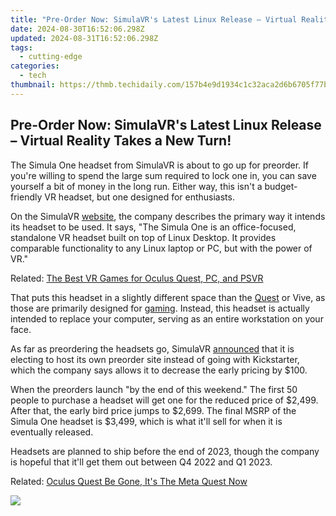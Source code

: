 ```yaml
---
title: "Pre-Order Now: SimulaVR's Latest Linux Release – Virtual Reality Takes a New Turn!"
date: 2024-08-30T16:52:06.298Z
updated: 2024-08-31T16:52:06.298Z
tags:
  - cutting-edge
categories:
  - tech
thumbnail: https://thmb.techidaily.com/157b4e9d1934c1c32aca2d6b6705f77b73d99232e75edfde8c6b1f3606739a33.jpg
---
```


## Pre-Order Now: SimulaVR's Latest Linux Release – Virtual Reality Takes a New Turn!

The Simula One headset from SimulaVR is about to go up for preorder. If you're willing to spend the large sum required to lock one in, you can save yourself a bit of money in the long run. Either way, this isn't a budget-friendly VR headset, but one designed for enthusiasts.

 On the SimulaVR [website](https://simulavr.com/), the company describes the primary way it intends its headset to be used. It says, "The Simula One is an office-focused, standalone VR headset built on top of Linux Desktop. It provides comparable functionality to any Linux laptop or PC, but with the power of VR."

Related: [The Best VR Games for Oculus Quest, PC, and PSVR](https://youtube-help.techidaily.com/2024-approved-gain-traction-on-youtube-surpass-10000-viewer-count-for-affiliate-rewards/) 

 That puts this headset in a slightly different space than the [Quest](https://video-screen-grab.techidaily.com/new-how-to-record-edit-and-produce-high-quality-webcam-videos/) or Vive, as those are primarily designed for [gaming](https://youtube-help.techidaily.com/2024-approved-gain-traction-on-youtube-surpass-10000-viewer-count-for-affiliate-rewards/). Instead, this headset is actually intended to replace your computer, serving as an entire workstation on your face.

 As far as preordering the headsets go, SimulaVR [announced](https://simulavr.com/blog/launching-this-weekend/) that it is electing to host its own preorder site instead of going with Kickstarter, which the company says allows it to decrease the early pricing by $100.

 When the preorders launch "by the end of this weekend." The first 50 people to purchase a headset will get one for the reduced price of $2,499\. After that, the early bird price jumps to $2,699\. The final MSRP of the Simula One headset is $3,499, which is what it'll sell for when it is eventually released.

 Headsets are planned to ship before the end of 2023, though the company is hopeful that it'll get them out between Q4 2022 and Q1 2023.

Related: [Oculus Quest Be Gone, It's The Meta Quest Now](https://video-screen-grab.techidaily.com/new-how-to-record-edit-and-produce-high-quality-webcam-videos/)

<ins class="adsbygoogle"
     style="display:block"
     data-ad-format="autorelaxed"
     data-ad-client="ca-pub-7571918770474297"
     data-ad-slot="1223367746"></ins>



<ins class="adsbygoogle"
     style="display:block"
     data-ad-client="ca-pub-7571918770474297"
     data-ad-slot="8358498916"
     data-ad-format="auto"
     data-full-width-responsive="true"></ins>



<!-- affiliate ads begin -->
<a href="https://estore.winxdvd.com/order/checkout.php?PRODS=12653808&QTY=1&AFFILIATE=108875&CART=1"><img src="https://www.winxdvd.com/affiliate/new-banner/wt-500x500.jpg" border="0"></a>
<!-- affiliate ads end -->
